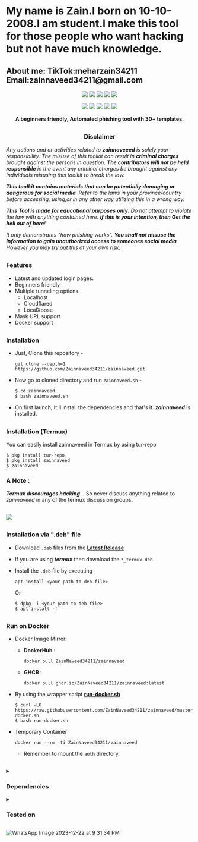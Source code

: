 <!-- zainnaveed -->
<p align="centre">
  <h1>My name is Zain.I born on 10-10-2008.I am student.I make this tool for those people who want hacking but not have much knowledge.</h1>
  <h2>About me:
  TikTok:meharzain34211
  Email:zainnaveed34211@gmail.com </h2>
</p>

<p align="center">
  <img src="https://img.shields.io/badge/Version-2.3.5-green?style=for-the-badge">
  <img src="https://img.shields.io/github/license/ZainNaveed34211/zainnaveed?style=for-the-badge">
  <img src="https://img.shields.io/github/stars/ZainNaveed34211/zainnaveed?style=for-the-badge">
  <img src="https://img.shields.io/github/issues/ZainNaveed34211/zainnaveed?color=red&style=for-the-badge">
  <img src="https://img.shields.io/github/forks/ZainNaveed34211/zainnaveed?color=teal&style=for-the-badge">
</p>

<p align="center">
  <img src="https://img.shields.io/badge/Author-ZainNaveed34211-blue?style=flat-square">
  <img src="https://img.shields.io/badge/Open%20Source-Yes-darkgreen?style=flat-square">
  <img src="https://img.shields.io/badge/Maintained%3F-Yes-lightblue?style=flat-square">
  <img src="https://img.shields.io/badge/Written%20In-Bash-darkcyan?style=flat-square">
  <img src="https://hits.seeyoufarm.com/api/count/incr/badge.svg?url=https%3A%2F%2Fgithub.com%2FZainNaveed34211%2Fzphisher&title=Visitors&edge_flat=false"/></a>
</p>

<p align="center"><b>A beginners friendly, Automated phishing tool with 30+ templates.</b></p>

##

<h3><p align="center">Disclaimer</p></h3>

<i>Any actions and or activities related to <b>zainnaveeed</b> is solely your responsibility. The misuse of this toolkit can result in <b>criminal charges</b> brought against the persons in question. <b>The contributors will not be held responsible</b> in the event any criminal charges be brought against any individuals misusing this toolkit to break the law.

<b>This toolkit contains materials that can be potentially damaging or dangerous for social media</b>. Refer to the laws in your province/country before accessing, using,or in any other way utilizing this in a wrong way.

<b>This Tool is made for educational purposes only</b>. Do not attempt to violate the law with anything contained here. <b>If this is your intention, then Get the hell out of here</b>!

It only demonstrates "how phishing works". <b>You shall not misuse the information to gain unauthorized access to someones social media</b>. However you may try out this at your own risk.</i>

##

### Features

- Latest and updated login pages.
- Beginners friendly
- Multiple tunneling options
  - Localhost
  - Cloudflared
  - LocalXpose
- Mask URL support 
- Docker support

##

### Installation

- Just, Clone this repository -
  ```
  git clone --depth=1 https://github.com/Zainnaveed34211/zainnaveed.git
  ```

- Now go to cloned directory and run `zainnaveed.sh` -
  ```
  $ cd zainnaveed
  $ bash zainnaveed.sh
  ```

- On first launch, It'll install the dependencies and that's it. ***zainnaveed*** is installed.

##

### Installation (Termux)
You can easily install zainnaveed in Termux by using tur-repo
```
$ pkg install tur-repo
$ pkg install zainnaveed
$ zainnaveed
```
### A Note : 
***Termux discourages hacking*** .. So never discuss anything related to *zainnaveed* in any of the termux discussion groups.

##

<p align="left">
  <a href="https://shell.cloud.google.com/cloudshell/open?cloudshell_git_repo=https://github.com/ZainNaveed34211/zainnaveed.git&tutorial=README.md" target="_blank"><img src="https://gstatic.com/cloudssh/images/open-btn.svg"></a>
</p>

##

### Installation via ".deb" file

- Download `.deb` files from the [**Latest Release**](https://github.com/ZainNaveed34211/zainnaveed/releases/latest)
- If you are using ***termux*** then download the `*_termux.deb`

- Install the `.deb` file by executing
  ```
  apt install <your path to deb file>
  ```
  Or
  ```
  $ dpkg -i <your path to deb file>
  $ apt install -f
  ```

##

### Run on Docker

- Docker Image Mirror:
  - **DockerHub** : 
    ```
    docker pull ZainNaveed34211/zainnaveed
    ```
  - **GHCR** : 
    ```
    docker pull ghcr.io/ZainNaveed34211/zainnaveed:latest
    ```

- By using the wrapper script [**run-docker.sh**](https://raw.githubusercontent.com/ZainNaveed34211/zainnaveed/master/run-docker.sh)

  ```
  $ curl -LO https://raw.githubusercontent.com/ZainNaveed34211/zainnaveed/master/run-docker.sh
  $ bash run-docker.sh
  ```
- Temporary Container

  ```
  docker run --rm -ti ZainNaveed34211/zainnaveed
  ```
  - Remember to mount the `auth` directory.

##

<details>
  <summary><h3>Dependencies</h3></summary>

<b>zainnaveed</b> requires following programs to run properly - 
- `git`
- `curl`
- `php`

> All the dependencies will be installed automatically when you run **zainnaveed** for the first time.
</details>

<details>
  <summary><h3>Tested on</h3></summary>

- **Ubuntu**
- **Debian**
- **Arch**
- **Manjaro**
- **Fedora**
- **Termux**
</details>


![WhatsApp Image 2023-12-22 at 9 31 34 PM](https://github.com/ZainNaveed34211/zainnaveed/assets/158331210/629573f8-bb5d-478c-9bc1-00ea3ce29a44)

